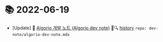 # 📚 2022-06-19
- [Update] 📙 [Algorio 개발 노트 (Algorio dev note)](https://til.qriositylog.com/dev-note/algorio-dev-note) 📃🔍 [history](https://github.com/Queue-ri/TIL/commits/main/dev-note/algorio-dev-note.mdx?since=2022-06-19T00:00:00Z&until=2022-06-19T23:59:59Z) `repo: dev-note/algorio-dev-note.mdx`